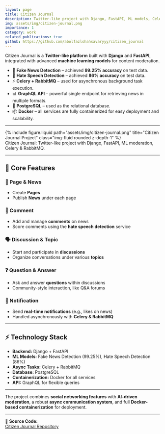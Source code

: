 ```yaml
---
layout: page
title: Citizen Journal
description: Twitter-like project with Django, FastAPI, ML models, Celery, RabbitMQ & GraphQL
img: assets/img/citizen-journal.png
importance: 1
category: work
related_publications: true
github: https://github.com/abolfazlshahsavaryyy/citizen_journal
---
```


Citizen Journal is a **Twitter-like platform** built with **Django** and **FastAPI**, integrated with advanced **machine learning models** for content moderation.  

- 📰 **Fake News Detection** – achieved **99.25% accuracy** on test data.  
- 💬 **Hate Speech Detection** – achieved **86% accuracy** on test data.  
- ⚡ **Celery + RabbitMQ** – used for asynchronous background task execution.  
- 📊 **GraphQL API** – powerful single endpoint for retrieving news in multiple formats.  
- 🐘 **PostgreSQL** – used as the relational database.  
- 📦 **Docker** – all services are fully containerized for easy deployment and scalability.  

---

<div class="row justify-content-sm-center">
  <div class="col-sm-10 mt-3 mt-md-0">
    {% include figure.liquid path="assets/img/citizen-journal.png" title="Citizen Journal Project" class="img-fluid rounded z-depth-1" %}
  </div>
</div>
<div class="caption">
  Citizen Journal: Twitter-like project with Django, FastAPI, ML moderation, Celery & RabbitMQ.
</div>

---

## 📌 Core Features

### 📄 Page & News
- Create **Pages**  
- Publish **News** under each page  

### 💬 Comment
- Add and manage **comments** on news  
- Score comments using the **hate speech detection** service  

### 🗣️ Discussion & Topic
- Start and participate in **discussions**  
- Organize conversations under various **topics**  

### ❓ Question & Answer
- Ask and answer **questions** within discussions  
- Community-style interaction, like Q&A forums  

### 🔔 Notification
- Send **real-time notifications** (e.g., likes on news)  
- Handled asynchronously with **Celery & RabbitMQ**  

---

## ⚡ Technology Stack
- **Backend:** Django + FastAPI  
- **ML Models:** Fake News Detection (99.25%), Hate Speech Detection (86%)  
- **Async Tasks:** Celery + RabbitMQ  
- **Database:** PostgreSQL  
- **Containerization:** Docker for all services  
- **API:** GraphQL for flexible queries  

---

The project combines **social networking features** with **AI-driven moderation**, a robust **async communication system**, and full **Docker-based containerization** for deployment.  

---

📂 **Source Code:**  
[Citizen Journal Repository](https://github.com/abolfazlshahsavaryyy/citizen_journal)

